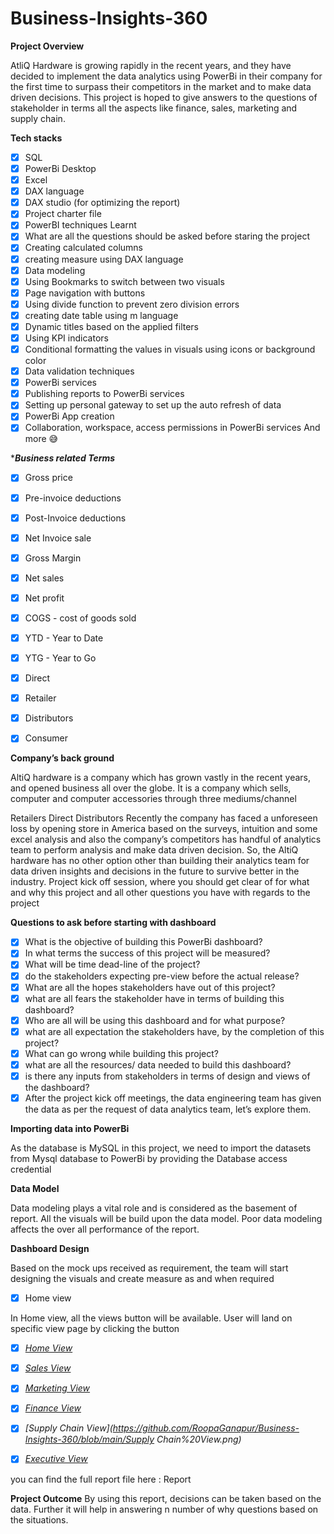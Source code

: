 # Business-Insights-360
   
**Project Overview**

AtliQ Hardware is growing rapidly in the recent years, and they have decided to implement the data analytics using PowerBi in their company for the first time to surpass their competitors in the market and to make data driven decisions. This project is hoped to give answers to the questions of stakeholder in terms all the aspects like finance, sales, marketing and supply chain.


**Tech stacks**
- [x] SQL
- [x] PowerBi Desktop
- [x] Excel
- [x] DAX language
- [x] DAX studio (for optimizing the report)
- [x] Project charter file
- [x] PowerBI techniques Learnt
- [x] What are all the questions should be asked before staring the project
- [x] Creating calculated columns
- [x] creating measure using DAX language
- [x] Data modeling
- [x] Using Bookmarks to switch between two visuals
- [x] Page navigation with buttons
- [x] Using divide function to prevent zero division errors
- [x] creating date table using m language
- [x] Dynamic titles based on the applied filters
- [x] Using KPI indicators
- [x] Conditional formatting the values in visuals using icons or background color
- [x] Data validation techniques
- [x] PowerBi services
- [x] Publishing reports to PowerBi services
- [x] Setting up personal gateway to set up the auto refresh of data
- [x] PowerBi App creation
- [x] Collaboration, workspace, access permissions in PowerBi services
And more 😅

******Business related Terms*****
 - [x] Gross price
- [x] Pre-invoice deductions
- [x] Post-Invoice deductions
- [x] Net Invoice sale
- [x] Gross Margin
- [x] Net sales
- [x] Net profit
- [x] COGS - cost of goods sold
- [x] YTD - Year to Date
- [x] YTG - Year to Go
- [x] Direct
- [x] Retailer
- [x] Distributors
- [x] Consumer


**Company’s back ground**

AltiQ hardware is a company which has grown vastly in the recent years, and opened business all over the globe. It is a company which sells, computer and computer accessories through three mediums/channel

Retailers
Direct
Distributors
Recently the company has faced a unforeseen loss by opening store in America based on the surveys, intuition and some excel analysis and also the company’s competitors has handful of analytics team to perform analysis and make data driven decision. So, the AltiQ hardware has no other option other than building their analytics team for data driven insights and decisions in the future to survive better in the industry.
Project kick off session, where you should get clear of for what and why this project and all other questions you have with regards to the project

**Questions to ask before starting with dashboard**

 - [x] What is the objective of building this PowerBi dashboard?
 - [x] In what terms the success of this project will be measured?
 - [x] What will be time dead-line of the project?
 - [x] do the stakeholders expecting pre-view before the actual release?
 - [x] What are all the hopes stakeholders have out of this project?
 - [x] what are all fears the stakeholder have in terms of building this dashboard?
 - [x] Who are all will be using this dashboard and for what purpose?
 - [x] what are all expectation the stakeholders have, by the completion of this project?
 - [x] What can go wrong while building this project?
 - [x] what are all the resources/ data needed to build this dashboard?
 - [x] is there any inputs from stakeholders in terms of design and views of the dashboard?
 - [x] After the project kick off meetings, the data engineering team has given the data as per the request of data analytics team, let’s explore them.

**Importing data into PowerBi**

As the database is MySQL in this project, we need to import the datasets from Mysql database to PowerBi by providing the Database access credential

**Data Model**

Data modeling plays a vital role and is considered as the basement of report. All the visuals will be build upon the data model.
Poor data modeling affects the over all performance of the report.

**Dashboard Design**

Based on the mock ups received as requirement, the team will start designing the visuals and create measure as and when required
- [x] Home view

In Home view, all the views button will be available. User will land on specific view page by clicking the button

- [x]  _[Home View](https://github.com/RoopaGanapur/Business-Insights-360/blob/main/Home%20View.png)_
- [x]    _[Sales View](https://github.com/RoopaGanapur/Business-Insights-360/blob/main/Sales%20View.png)_
- [x]  _[Marketing View](https://github.com/RoopaGanapur/Business-Insights-360/blob/main/Marketing%20View.png)_
- [x]  _[Finance View](https://github.com/RoopaGanapur/Business-Insights-360/blob/main/Finance%20View.png)_
- [x]  _[Supply Chain View](https://github.com/RoopaGanapur/Business-Insights-360/blob/main/Supply Chain%20View.png)_
- [x]  _[Executive View](https://github.com/RoopaGanapur/Business-Insights-360/blob/main/Executive%20View.png)_



you can find the full report file here : Report

**Project Outcome**
By using this report, decisions can be taken based on the data. Further it will help in answering n number of why questions based on the situations.
